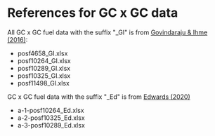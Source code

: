 # References for GC x GC data
All GC x GC fuel data with the suffix "_GI" is from [Govindaraju & Ihme (2016)](https://doi.org/10.1016/j.ijheatmasstransfer.2016.06.079):
* posf4658_GI.xlsx
* posf10264_GI.xlsx
* posf10289_GI.xlsx
* posf10325_GI.xlsx
* posf11498_GI.xlsx

GC x GC fuel data with the suffix "_Ed" is from
[Edwards (2020)](https://apps.dtic.mil/sti/pdfs/AD1093317.pdf)
* a-1-posf10264_Ed.xlsx
* a-2-posf10325_Ed.xlsx
* a-3-posf10289_Ed.xlsx
